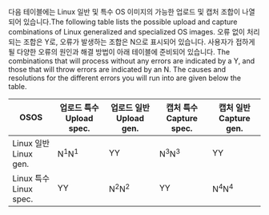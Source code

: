 <span data-ttu-id="bbe05-101">다음 테이블에는 Linux 일반 및 특수 OS 이미지의 가능한 업로드 및 캡처 조합이 나열되어 있습니다.</span><span class="sxs-lookup"><span data-stu-id="bbe05-101">The following table lists the possible upload and capture combinations of Linux generalized and specialized OS images.</span></span> <span data-ttu-id="bbe05-102">오류 없이 처리되는 조합은 Y로, 오류가 발생하는 조합은 N으로 표시되어 있습니다. 사용자가 접하게 될 다양한 오류의 원인과 해결 방법이 아래 테이블에 준비되어 있습니다. </span><span class="sxs-lookup"><span data-stu-id="bbe05-102">The combinations that will process without any errors are indicated by a Y, and those that will throw errors are indicated by an N. The causes and resolutions for the different errors you will run into are given below the table.</span></span>

| <span data-ttu-id="bbe05-103">OS</span><span class="sxs-lookup"><span data-stu-id="bbe05-103">OS</span></span> | <span data-ttu-id="bbe05-104">업로드 특수</span><span class="sxs-lookup"><span data-stu-id="bbe05-104">Upload spec.</span></span> | <span data-ttu-id="bbe05-105">업로드 일반</span><span class="sxs-lookup"><span data-stu-id="bbe05-105">Upload gen.</span></span> | <span data-ttu-id="bbe05-106">캡처 특수</span><span class="sxs-lookup"><span data-stu-id="bbe05-106">Capture spec.</span></span> | <span data-ttu-id="bbe05-107">캡처 일반</span><span class="sxs-lookup"><span data-stu-id="bbe05-107">Capture gen.</span></span> |
| --- | --- | --- | --- | --- |
| <span data-ttu-id="bbe05-108">Linux 일반</span><span class="sxs-lookup"><span data-stu-id="bbe05-108">Linux gen.</span></span> |<span data-ttu-id="bbe05-109">N<sup>1</sup></span><span class="sxs-lookup"><span data-stu-id="bbe05-109">N<sup>1</sup></span></span> |<span data-ttu-id="bbe05-110">Y</span><span class="sxs-lookup"><span data-stu-id="bbe05-110">Y</span></span> |<span data-ttu-id="bbe05-111">N<sup>3</sup></span><span class="sxs-lookup"><span data-stu-id="bbe05-111">N<sup>3</sup></span></span> |<span data-ttu-id="bbe05-112">Y</span><span class="sxs-lookup"><span data-stu-id="bbe05-112">Y</span></span> |
| <span data-ttu-id="bbe05-113">Linux 특수</span><span class="sxs-lookup"><span data-stu-id="bbe05-113">Linux spec.</span></span> |<span data-ttu-id="bbe05-114">Y</span><span class="sxs-lookup"><span data-stu-id="bbe05-114">Y</span></span> |<span data-ttu-id="bbe05-115">N<sup>2</sup></span><span class="sxs-lookup"><span data-stu-id="bbe05-115">N<sup>2</sup></span></span> |<span data-ttu-id="bbe05-116">Y</span><span class="sxs-lookup"><span data-stu-id="bbe05-116">Y</span></span> |<span data-ttu-id="bbe05-117">N<sup>4</sup></span><span class="sxs-lookup"><span data-stu-id="bbe05-117">N<sup>4</sup></span></span> |

